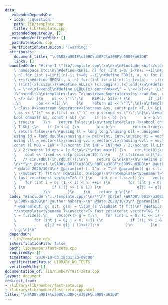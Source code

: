 ```yaml
---
data:
  _extendedDependsOn:
  - icon: ':question:'
    path: lib/template.cpp
    title: lib/template.cpp
  _extendedRequiredBy: []
  _extendedVerifiedWith: []
  _pathExtension: cpp
  _verificationStatusIcon: ':warning:'
  attributes:
    document_title: "\u9AD8\u901F\u30BC\u30FC\u30BF\u5909\u63DB"
    links: []
  bundledCode: "#line 1 \"lib/template.cpp\"\n\n\n\n#include <bits/stdc++.h>\n\nusing\
    \ namespace std;\n\n#define REP(i, n) for (int i=0; i<(n); ++i)\n#define RREP(i,\
    \ n) for (int i=(int)(n)-1; i>=0; --i)\n#define FOR(i, a, n) for (int i=(a); i<(n);\
    \ ++i)\n#define RFOR(i, a, n) for (int i=(int)(n)-1; i>=(a); --i)\n\n#define SZ(x)\
    \ ((int)(x).size())\n#define ALL(x) (x).begin(),(x).end()\n\n#define DUMP(x) cerr<<#x<<\"\
    \ = \"<<(x)<<endl\n#define DEBUG(x) cerr<<#x<<\" = \"<<(x)<<\" (L\"<<__LINE__<<\"\
    )\"<<endl;\n\ntemplate<class T>\nostream &operator<<(ostream &os, const vector\
    \ <T> &v) {\n    os << \"[\";\n    REP(i, SZ(v)) {\n        if (i) os << \", \"\
    ;\n        os << v[i];\n    }\n    return os << \"]\";\n}\n\ntemplate<class T,\
    \ class U>\nostream &operator<<(ostream &os, const pair <T, U> &p) {\n    return\
    \ os << \"(\" << p.first << \" \" << p.second << \")\";\n}\n\ntemplate<class T>\n\
    bool chmax(T &a, const T &b) {\n    if (a < b) {\n        a = b;\n        return\
    \ true;\n    }\n    return false;\n}\n\ntemplate<class T>\nbool chmin(T &a, const\
    \ T &b) {\n    if (b < a) {\n        a = b;\n        return true;\n    }\n   \
    \ return false;\n}\n\nusing ll = long long;\nusing ull = unsigned long long;\n\
    using ld = long double;\nusing P = pair<int, int>;\nusing vi = vector<int>;\n\
    using vll = vector<ll>;\nusing vvi = vector<vi>;\nusing vvll = vector<vll>;\n\n\
    const ll MOD = 1e9 + 7;\nconst int INF = INT_MAX / 2;\nconst ll LINF = LLONG_MAX\
    \ / 2;\nconst ld eps = 1e-9;\n\n/*\nint main() {\n    cin.tie(0);\n    ios::sync_with_stdio(false);\n\
    \    cout << fixed << setprecision(10);\n\n    // ifstream in(\"in.txt\");\n \
    \   // cin.rdbuf(in.rdbuf());\n\n    return 0;\n}\n*/\n\n\n#line 2 \"lib/number/fast-zeta.cpp\"\
    \n/**\n* @brief \u9AD8\u901F\u30BC\u30FC\u30BF\u5909\u63DB\n* @author habara-k\n\
    * @date 2020/10/3\n* @param[in] f: 2^n -> T\n* @param[out] g: s.t. g(s) = \\sum_{s\
    \ \\subset t} f(t)\n* @details: O(nlogn)\n*/\ntemplate<typename T>\nvector<T>\
    \ fast_zeta(const vector<T>& f) {\n    int n = f.size();\n    vector<T> g = f;\n\
    \    for (int i = 0; (1 << i) < n; ++i) {\n        for (int j = 0; j < n; ++j)\
    \ {\n            if (!(j >> i & 1)) {\n                g[j] += g[j | (1<<i)];\n\
    \            }\n        }\n    }\n    return g;\n}\n"
  code: "#include \"../template.cpp\"\n/**\n* @brief \u9AD8\u901F\u30BC\u30FC\u30BF\
    \u5909\u63DB\n* @author habara-k\n* @date 2020/10/3\n* @param[in] f: 2^n -> T\n\
    * @param[out] g: s.t. g(s) = \\sum_{s \\subset t} f(t)\n* @details: O(nlogn)\n\
    */\ntemplate<typename T>\nvector<T> fast_zeta(const vector<T>& f) {\n    int n\
    \ = f.size();\n    vector<T> g = f;\n    for (int i = 0; (1 << i) < n; ++i) {\n\
    \        for (int j = 0; j < n; ++j) {\n            if (!(j >> i & 1)) {\n   \
    \             g[j] += g[j | (1<<i)];\n            }\n        }\n    }\n    return\
    \ g;\n}\n"
  dependsOn:
  - lib/template.cpp
  isVerificationFile: false
  path: lib/number/fast-zeta.cpp
  requiredBy: []
  timestamp: '2020-10-03 18:31:23+09:00'
  verificationStatus: LIBRARY_NO_TESTS
  verifiedWith: []
documentation_of: lib/number/fast-zeta.cpp
layout: document
redirect_from:
- /library/lib/number/fast-zeta.cpp
- /library/lib/number/fast-zeta.cpp.html
title: "\u9AD8\u901F\u30BC\u30FC\u30BF\u5909\u63DB"
---
```

